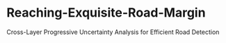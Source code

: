 # Reaching-Exquisite-Road-Margin
Cross-Layer Progressive Uncertainty Analysis for Efficient Road Detection
